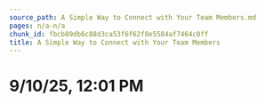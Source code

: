 ```yaml
---
source_path: A Simple Way to Connect with Your Team Members.md
pages: n/a-n/a
chunk_id: fbcb89db6c88d3ca53f6f62f8e5584af7464c0ff
title: A Simple Way to Connect with Your Team Members
---
```

# 9/10/25, 12:01 PM
